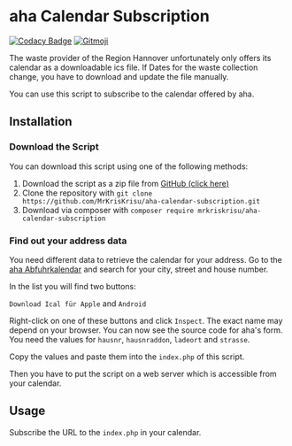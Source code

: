 # aha Calendar Subscription

[![Codacy Badge](https://app.codacy.com/project/badge/Grade/378820b3697741178315401f9ced07a9)](https://www.codacy.com/gh/MrKrisKrisu/aha-calendar-subscription/dashboard?utm_source=github.com&amp;utm_medium=referral&amp;utm_content=MrKrisKrisu/aha-calendar-subscription&amp;utm_campaign=Badge_Grade)
[![Gitmoji](https://img.shields.io/badge/gitmoji-%20😜%20😍-FFDD67.svg)](https://gitmoji.dev)

The waste provider of the Region Hannover unfortunately only offers its calendar as a downloadable ics file. If Dates
for the waste collection change, you have to download and update the file manually.

You can use this script to subscribe to the calendar offered by aha.

## Installation

### Download the Script

You can download this script using one of the following methods:

1. Download the script as a zip file
   from [GitHub (click here)](https://github.com/MrKrisKrisu/aha-calendar-subscription/archive/refs/heads/main.zip)
2. Clone the repository with `git clone https://github.com/MrKrisKrisu/aha-calendar-subscription.git`
3. Download via composer with `composer require mrkriskrisu/aha-calendar-subscription`

### Find out your address data

You need different data to retrieve the calendar for your address. Go to
the [aha Abfuhrkalendar](https://www.aha-region.de/abholtermine/abfuhrkalender) and search for your city, street and
house number.

In the list you will find two buttons:

`Download Ical für Apple` and `Android`

Right-click on one of these buttons and click `Inspect`. The exact name may depend on your browser. You can now see the
source code for aha's form. You need the values for `hausnr`, `hausnraddon`, `ladeort` and `strasse`.

Copy the values and paste them into the `index.php` of this script.

Then you have to put the script on a web server which is accessible from your calendar.

## Usage

Subscribe the URL to the `index.php` in your calendar.
